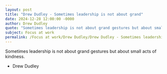 ```yaml
---
layout: post
title: "Drew Dudley - Sometimes leadership is not about grand"
date: 2024-12-28 12:00:00 -0000
author: Drew Dudley
quote: "Sometimes leadership is not about grand gestures but about small acts of kindness."
subject: Focus at work
permalink: /Focus at work/Drew Dudley/Drew Dudley - Sometimes leadership is not about grand
---
```


Sometimes leadership is not about grand gestures but about small acts of kindness.

- Drew Dudley

